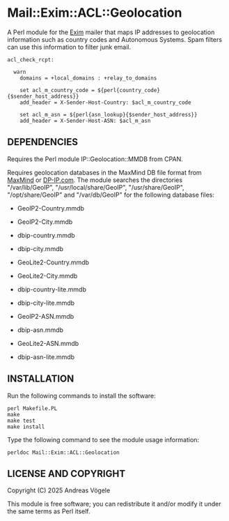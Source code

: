 # Mail::Exim::ACL::Geolocation

A Perl module for the [Exim](https://www.exim.org/) mailer that maps IP
addresses to geolocation information such as country codes and Autonomous
Systems.  Spam filters can use this information to filter junk email.

    acl_check_rcpt:

      warn
        domains = +local_domains : +relay_to_domains

        set acl_m_country_code = ${perl{country_code}{$sender_host_address}}
        add_header = X-Sender-Host-Country: $acl_m_country_code

        set acl_m_asn = ${perl{asn_lookup}{$sender_host_address}}
        add_header = X-Sender-Host-ASN: $acl_m_asn

## DEPENDENCIES

Requires the Perl module IP::Geolocation::MMDB from CPAN.

Requires geolocation databases in the MaxMind DB file format from
[MaxMind](https://www.maxmind.com) or [DP-IP.com](https://db-ip.com/).  The
module searches the directories "/var/lib/GeoIP", "/usr/local/share/GeoIP",
"/usr/share/GeoIP", "/opt/share/GeoIP" and "/var/db/GeoIP" for the
following database files:

* GeoIP2-Country.mmdb
* GeoIP2-City.mmdb
* dbip-country.mmdb
* dbip-city.mmdb
* GeoLite2-Country.mmdb
* GeoLite2-City.mmdb
* dbip-country-lite.mmdb
* dbip-city-lite.mmdb

* GeoIP2-ASN.mmdb
* dbip-asn.mmdb
* GeoLite2-ASN.mmdb
* dbip-asn-lite.mmdb

## INSTALLATION

Run the following commands to install the software:

    perl Makefile.PL
    make
    make test
    make install

Type the following command to see the module usage information:

    perldoc Mail::Exim::ACL::Geolocation

## LICENSE AND COPYRIGHT

Copyright (C) 2025 Andreas Vögele

This module is free software; you can redistribute it and/or modify it under
the same terms as Perl itself.
